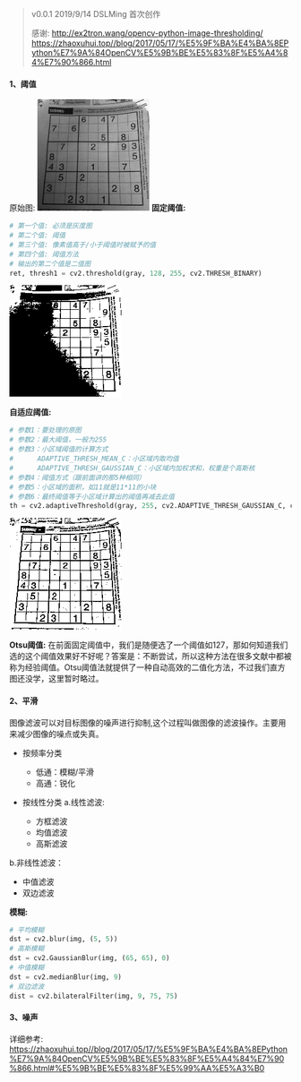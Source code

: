 > v0.0.1 2019/9/14 DSLMing
> 首次创作
>
> 感谢:
> http://ex2tron.wang/opencv-python-image-thresholding/
>https://zhaoxuhui.top//blog/2017/05/17/%E5%9F%BA%E4%BA%8EPython%E7%9A%84OpenCV%E5%9B%BE%E5%83%8F%E5%A4%84%E7%90%866.html

#### 1、阈值
原始图:
<img src="chess.png">
**固定阈值:**
```python
# 第一个值: 必须是灰度图
# 第二个值: 阈值
# 第三个值: 像素值高于/小于阈值时被赋予的值
# 第四个值: 阈值方法
# 输出的第二个值是二值图
ret, thresh1 = cv2.threshold(gray, 128, 255, cv2.THRESH_BINARY)
```
<img src="threshold_fix.png">

**自适应阈值:**
```python
# 参数1：要处理的原图
# 参数2：最大阈值，一般为255
# 参数3：小区域阈值的计算方式
#      ADAPTIVE_THRESH_MEAN_C：小区域内取均值
#      ADAPTIVE_THRESH_GAUSSIAN_C：小区域内加权求和，权重是个高斯核
# 参数4：阈值方式（跟前面讲的那5种相同）
# 参数5：小区域的面积，如11就是11*11的小块
# 参数6：最终阈值等于小区域计算出的阈值再减去此值
th = cv2.adaptiveThreshold(gray, 255, cv2.ADAPTIVE_THRESH_GAUSSIAN_C, cv2.THRESH_BINARY, 17, 6)
```
<img src="threshold_adapt.png">


**Otsu阈值:**
在前面固定阈值中，我们是随便选了一个阈值如127，那如何知道我们选的这个阈值效果好不好呢？答案是：不断尝试，所以这种方法在很多文献中都被称为经验阈值。Otsu阈值法就提供了一种自动高效的二值化方法，不过我们直方图还没学，这里暂时略过。

#### 2、平滑
图像滤波可以对目标图像的噪声进行抑制,这个过程叫做图像的滤波操作。主要用来减少图像的噪点或失真。
- 按频率分类
  - 低通：模糊/平滑
  - 高通：锐化

- 按线性分类
a.线性滤波:
  - 方框滤波
  - 均值滤波
  - 高斯滤波

b.非线性滤波：
  - 中值滤波
  - 双边滤波

**模糊:**
```python
# 平均模糊
dst = cv2.blur(img, (5, 5))
# 高斯模糊
dst = cv2.GaussianBlur(img, (65, 65), 0)
# 中值模糊
dst = cv2.medianBlur(img, 9)
# 双边滤波
dist = cv2.bilateralFilter(img, 9, 75, 75)
```

#### 3、噪声
详细参考: https://zhaoxuhui.top//blog/2017/05/17/%E5%9F%BA%E4%BA%8EPython%E7%9A%84OpenCV%E5%9B%BE%E5%83%8F%E5%A4%84%E7%90%866.html#%E5%9B%BE%E5%83%8F%E5%99%AA%E5%A3%B0
